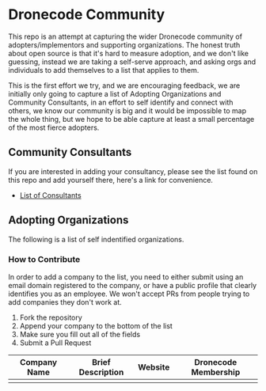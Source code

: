 # Dronecode Community

This repo is an attempt at capturing the wider Dronecode community of
adopters/implementors and supporting organizations. The honest truth
about open source is that it's hard to measure adoption, and we don't
like guessing, instead we are taking a self-serve approach, and asking
orgs and individuals to add themselves to a list that applies to them.

This is the first effort we try, and we are encouraging feedback, we are
initially only going to capture a list of Adopting Organizations and
Community Consultants, in an effort to self identify and connect with
others, we know our community is big and it would be impossible to map
the whole thing, but we hope to be able capture at least a small
percentage of the most fierce adopters.

## Community Consultants

If you are interested in adding your consultancy, please see the list
found on this repo and add yourself there, here's a link for
convenience.

* [List of Consultants](consultants/README.md)

## Adopting Organizations

The following is a list of self indentified organizations.

### How to Contribute

In order to add a company to the list, you need to either submit using
an email domain registered to the company, or have a public profile that
clearly identifies you as an employee. We won't accept PRs from people
trying to add companies they don't work at.

1. Fork the repository
2. Append your company to the bottom of the list
3. Make sure you fill out all of the fields
4. Submit a Pull Request


| Company Name | Brief Description | Website | Dronecode Membership |
|---|---|---|---|
|   |   |   |   |


